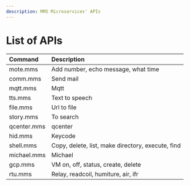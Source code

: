 ```yaml
---
description: MMS Microservices' APIs
---
```


# List of APIs

| Command | Description |
| :--- | :--- |
| mote.mms | Add number, echo message, what time |
| comm.mms | Send mail |
| mqtt.mms | Mqtt |
| tts.mms | Text to speech |
| file.mms | Url to file |
| story.mms | To search |
| qcenter.mms | qcenter |
| hid.mms | Keycode |
| shell.mms | Copy, delete, list, make directory, execute, find |
| michael.mms | Michael |
| gcp.mms | VM on, off, status, create, delete |
| rtu.mms | Relay, readcoil, humiture, air, ifr |


